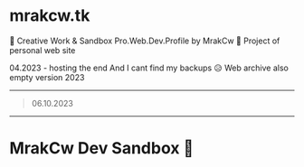 # mrakcw.tk
  👑 Creative Work & Sandbox Pro.Web.Dev.Profile by MrakCw 🚀
Project of personal web site 

04.2023 - hosting the end
And I cant find my backups 😥
Web archive also empty version 2023

---

> 06.10.2023

---

# MrakCw Dev Sandbox 🚀

